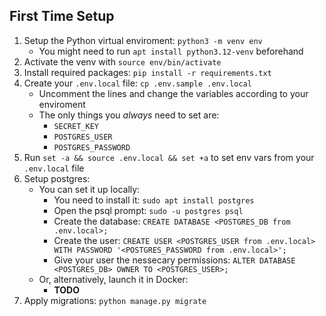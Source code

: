 ## First Time Setup
1. Setup the Python virtual enviroment: `python3 -m venv env`
   - You might need to run `apt install python3.12-venv` beforehand
2. Activate the venv with `source env/bin/activate`
3. Install required packages: `pip install -r requirements.txt`
4. Create your `.env.local` file: `cp .env.sample .env.local`
   - Uncomment the lines and change the variables according to your enviroment
   - The only things you *always* need to set are: 
     - `SECRET_KEY` 
     - `POSTGRES_USER` 
     - `POSTGRES_PASSWORD`
5. Run `set -a && source .env.local && set +a` to set env vars from your `.env.local` file
6. Setup postgres:
   - You can set it up locally:
     - You need to install it: `sudo apt install postgres`
     - Open the psql prompt: `sudo -u postgres psql`
     - Create the database: `CREATE DATABASE <POSTGRES_DB from .env.local>;`
     - Create the user: `CREATE USER <POSTGRES_USER from .env.local> WITH PASSWORD '<POSTGRES_PASSWORD from .env.local>';`
     - Give your user the nessecary permissions: `ALTER DATABASE <POSTGRES_DB> OWNER TO <POSTGRES_USER>;`
   - Or, alternatively, launch it in Docker:
     - **TODO**
7. Apply migrations: `python manage.py migrate`